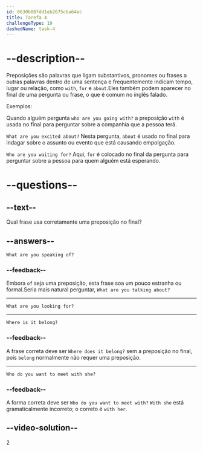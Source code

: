 ```yaml
---
id: 6630b88fdd1eb2675cba64ec
title: Tarefa 4
challengeType: 19
dashedName: task-4
---
```


# --description--

Preposições são palavras que ligam substantivos, pronomes ou frases a outras palavras dentro de uma sentença e frequentemente indicam tempo, lugar ou relação, como `with`, `for` e `about`.Eles também podem aparecer no final de uma pergunta ou frase, o que é comum no inglês falado.

Exemplos:

Quando alguém pergunta `who are you going with?` a preposição `with` é usada no final para perguntar sobre a companhia que a pessoa terá.

`What are you excited about?` Nesta pergunta, `about` é usado no final para indagar sobre o assunto ou evento que está causando empolgação.

`Who are you waiting for?` Aqui, `for` é colocado no final da pergunta para perguntar sobre a pessoa para quem alguém está esperando.

# --questions--

## --text--

Qual frase usa corretamente uma preposição no final?

## --answers--

`What are you speaking of?`

### --feedback--

Embora `of` seja uma preposição, esta frase soa um pouco estranha ou formal.Seria mais natural perguntar, `What are you talking about?`

---

`What are you looking for?`

---

`Where is it belong?`

### --feedback--

A frase correta deve ser `Where does it belong?` sem a preposição no final, pois `belong` normalmente não requer uma preposição.

---

`Who do you want to meet with she?`

### --feedback--

A forma correta deve ser `Who do you want to meet with?` `With she` está gramaticalmente incorreto; o correto é `with her`.

## --video-solution--

2
